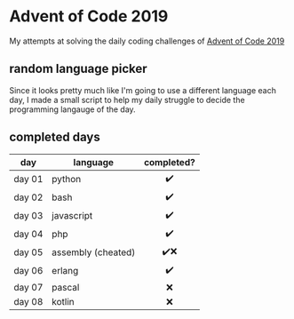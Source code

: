 # Advent of Code 2019

My attempts at solving the daily coding challenges of [Advent of Code 2019](https://adventofcode.com/2019)

## random language picker
Since it looks pretty much like I'm going to use a different language each day, I made a small script to help my daily struggle to decide the programming langauge of the day.

## completed days

| day    | language            | completed? |
|--------|---------------------|:----------:|
| day 01 | python              | ✔️          |
| day 02 | bash                | ✔️          |
| day 03 | javascript          | ✔️          |
| day 04 | php                 | ✔️          |
| day 05 | assembly (cheated)  | ✔️❌         |
| day 06 | erlang              | ✔️          |
| day 07 | pascal              | ❌          |
| day 08 | kotlin              | ❌          |

